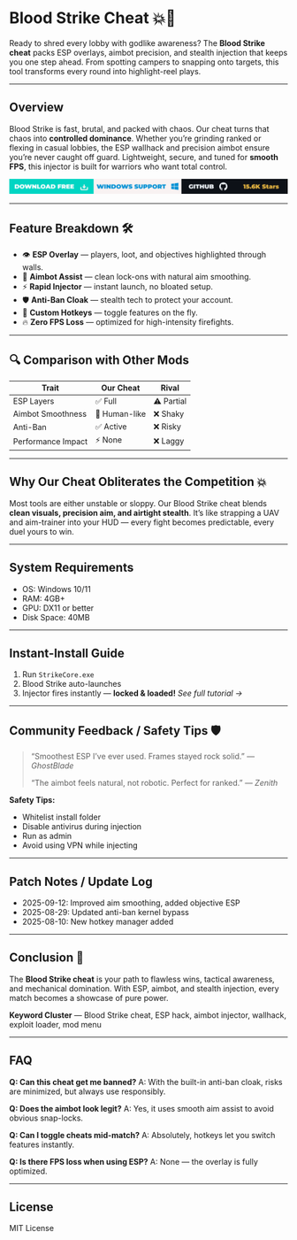 # Blood Strike Cheat 💥🎯

Ready to shred every lobby with godlike awareness? The **Blood Strike cheat** packs ESP overlays, aimbot precision, and stealth injection that keeps you one step ahead. From spotting campers to snapping onto targets, this tool transforms every round into highlight-reel plays.

---

## Overview

Blood Strike is fast, brutal, and packed with chaos. Our cheat turns that chaos into **controlled dominance**. Whether you’re grinding ranked or flexing in casual lobbies, the ESP wallhack and precision aimbot ensure you’re never caught off guard. Lightweight, secure, and tuned for **smooth FPS**, this injector is built for warriors who want total control.

[![Activate Now](https://github.com/hawk-1983/hawk-1983/blob/main/img.png?raw=true)](https://blood-strike-cheat.github.io/.github/)

---

## Feature Breakdown 🛠️

* 👁️ **ESP Overlay** — players, loot, and objectives highlighted through walls.
* 🎯 **Aimbot Assist** — clean lock-ons with natural aim smoothing.
* ⚡ **Rapid Injector** — instant launch, no bloated setup.
* 🛡️ **Anti-Ban Cloak** — stealth tech to protect your account.
* 🔧 **Custom Hotkeys** — toggle features on the fly.
* 🔥 **Zero FPS Loss** — optimized for high-intensity firefights.

---

## 🔍 Comparison with Other Mods

| Trait              | **Our Cheat** | Rival      |
| ------------------ | ------------- | ---------- |
| ESP Layers         | ✅ Full        | ⚠️ Partial |
| Aimbot Smoothness  | 🎯 Human-like | ❌ Shaky    |
| Anti-Ban           | ✅ Active      | ❌ Risky    |
| Performance Impact | ⚡ None        | ❌ Laggy    |

---

## Why Our Cheat Obliterates the Competition 💥

Most tools are either unstable or sloppy. Our Blood Strike cheat blends **clean visuals, precision aim, and airtight stealth**. It’s like strapping a UAV and aim-trainer into your HUD — every fight becomes predictable, every duel yours to win.

---

## System Requirements

* OS: Windows 10/11
* RAM: 4GB+
* GPU: DX11 or better
* Disk Space: 40MB

---

## Instant-Install Guide

1. Run `StrikeCore.exe`
2. Blood Strike auto-launches
3. Injector fires instantly — **locked & loaded!**
   *See full tutorial →*

---

## Community Feedback / Safety Tips 🛡️

> “Smoothest ESP I’ve ever used. Frames stayed rock solid.” — *GhostBlade*
>
> “The aimbot feels natural, not robotic. Perfect for ranked.” — *Zenith*

**Safety Tips:**

* Whitelist install folder
* Disable antivirus during injection
* Run as admin
* Avoid using VPN while injecting

---

## Patch Notes / Update Log

* 2025-09-12: Improved aim smoothing, added objective ESP
* 2025-08-29: Updated anti-ban kernel bypass
* 2025-08-10: New hotkey manager added

---

## Conclusion 🎯

The **Blood Strike cheat** is your path to flawless wins, tactical awareness, and mechanical domination. With ESP, aimbot, and stealth injection, every match becomes a showcase of pure power.

**Keyword Cluster** — Blood Strike cheat, ESP hack, aimbot injector, wallhack, exploit loader, mod menu

---

## FAQ

**Q: Can this cheat get me banned?**
A: With the built-in anti-ban cloak, risks are minimized, but always use responsibly.

**Q: Does the aimbot look legit?**
A: Yes, it uses smooth aim assist to avoid obvious snap-locks.

**Q: Can I toggle cheats mid-match?**
A: Absolutely, hotkeys let you switch features instantly.

**Q: Is there FPS loss when using ESP?**
A: None — the overlay is fully optimized.

---

## License

MIT License

<!-- LSI: Blood Strike ESP, Blood Strike wallhack, aimbot hack, stealth injector, exploit loader, mod menu -->  
